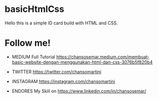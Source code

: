 # basicHtmlCss

Hello this is a simple ID card build with HTML and CSS.


# Follow me!

  - MEDIUM Full Tutorial https://chansosemar.medium.com/membuat-basic-website-dengan-menggunakan-html-dan-css-3076b5f820b4
  
  - TWITTER https://twitter.com/chansomartini
  - INSTAGRAM https://instagram.com/chansomartini
  - ENDORES My Skill on https://www.linkedin.com/in/chansosemar/

